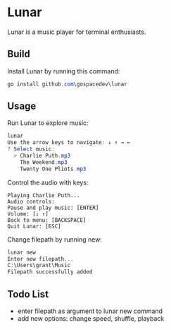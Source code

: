 # Lunar

Lunar is a music player for terminal enthusiasts.

## Build

Install Lunar by running this command:

```powershell
go install github.com\gospacedev\lunar
```

## Usage
Run Lunar to explore music:

```powershell
lunar
Use the arrow keys to navigate: ↓ ↑ → ←
? Select music:
  > Charlie Puth.mp3
    The Weekend.mp3
    Twenty One Pliots.mp3
```

Control the audio with keys:
```
Playing Charlie Puth...
Audio controls:
Pause and play music: [ENTER]
Volume: [↓ ↑]
Back to menu: [BACKSPACE]
Quit Lunar: [ESC]
```

Change filepath by running new:

```powershell
lunar new
Enter new filepath...
C:\Users\grant\Music
Filepath successfully added
```

## Todo List

- enter filepath as argument to lunar new command
- add new options: change speed, shuffle, playback